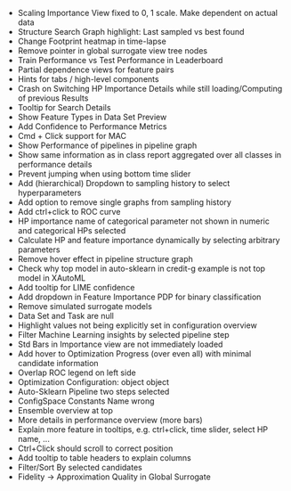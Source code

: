 - Scaling Importance View fixed to 0, 1 scale. Make dependent on actual data
- Structure Search Graph highlight: Last sampled vs best found
- Change Footprint heatmap in time-lapse
- Remove pointer in global surrogate view tree nodes
- Train Performance vs Test Performance in Leaderboard
- Partial dependence views for feature pairs
- Hints for tabs / high-level components
- Crash on Switching HP Importance Details while still loading/Computing of previous Results
- Tooltip for Search Details
- Show Feature Types in Data Set Preview
- Add Confidence to Performance Metrics
- Cmd + Click support for MAC
- Show Performance of pipelines in pipeline graph
- Show same information as in class report aggregated over all classes in performance details
- Prevent jumping when using bottom time slider
- Add (hierarchical) Dropdown to sampling history to select hyperparameters
- Add option to remove single graphs from sampling history
- Add ctrl+click to ROC curve
- HP importance name of categorical parameter not shown in numeric and categorical HPs selected
- Calculate HP and feature importance dynamically by selecting arbitrary parameters
- Remove hover effect in pipeline structure graph
- Check why top model in auto-sklearn in credit-g example is not top model in XAutoML
- Add tooltip for LIME confidence
- Add dropdown in Feature Importance PDP for binary classification
- Remove simulated surrogate models
- Data Set and Task are null
- Highlight values not being explicitly set in configuration overview
- Filter Machine Learning insights by selected pipeline step
- Std Bars in Importance view are not immediately loaded
- Add hover to Optimization Progress (over even all) with minimal candidate information
- Overlap ROC legend on left side
- Optimization Configuration: object object
- Auto-Sklearn Pipeline two steps selected
- ConfigSpace Constants Name wrong
- Ensemble overview at top
- More details in performance overview (more bars)
- Explain more feature in tooltips, e.g. ctrl+click, time slider, select HP name, ...
- Ctrl+Click should scroll to correct position
- Add tooltip to table headers to explain columns
- Filter/Sort By selected candidates
- Fidelity -> Approximation Quality in Global Surrogate

